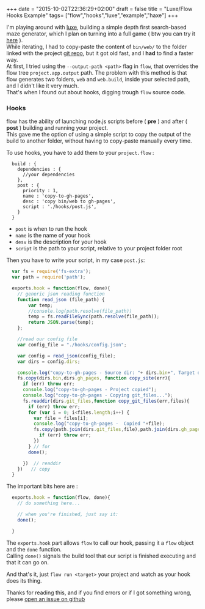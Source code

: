 +++
date = "2015-10-02T22:36:29+02:00"
draft = false
title = "Luxe/Flow Hooks Example"
tags= ["flow","hooks","luxe","example","haxe"]
+++

I'm playing around with [luxe](http://luxeengine.com/), building a simple depth first search-based maze generator, which I plan on turning into a full game ( btw you can try it [here](/mazes/) ).  
While iterating, I had to copy-paste the content of `bin/web/` to the folder linked with the project [git repo](https://github.com/stisa/mazes), but it got old fast, and I **had** to find a faster way.    
At first, I tried using the  `--output-path <path>` flag in `flow`, that overrides the flow tree `project.app.output` path. The problem with this method is that flow generates two folders, `web` and `web.build`, inside your selected path, and I didn't like it very much.  
That's when I found out about hooks, digging trough `flow` source code.

### Hooks

flow has the ability of launching node.js scripts before ( **pre** ) and after ( **post** ) building and running your project.  
This gave me the option of using a simple script to copy the output of the build to another folder, without having to copy-paste manually every time.

To use hooks, you have to add them to your `project.flow` :

```clike
  build : {
    dependencies : {
      //your dependencies
    },
    post : {  
      priority : 1,
      name : 'copy-to-gh-pages',
      desc : 'copy bin/web to gh-pages',
      script : './hooks/post.js',
    }
  }
```
- `post` is when to run the hook
- `name` is the name of your hook
- `desv` is the description for your hook
- `script` is the path to your script, relative to your project folder root

Then you have to write your script, in my case `post.js`:

```js
  var fs = require('fs-extra');
  var path = require('path');

  exports.hook = function(flow, done){
    // generic json reading function
    function read_json (file_path) {
        var temp;
        //console.log(path.resolve(file_path))
        temp = fs.readFileSync(path.resolve(file_path));
        return JSON.parse(temp);
    };

    //read our config file
    var config_file = "./hooks/config.json";

    var config = read_json(config_file);
    var dirs = config.dirs;

    console.log("copy-to-gh-pages - Source dir: "+ dirs.bin+", Target dir: "+ dirs.gh_pages);
    fs.copy(dirs.bin,dirs.gh_pages, function copy_site(err){
      if (err) throw err;
      console.log("copy-to-gh-pages - Project copied");
      console.log("copy-to-gh-pages - Copying git_files...");
      fs.readdir(dirs.git_files,function copy_git_files(err,files){
        if (err) throw err;
        for (var i = 0; i<files.length;i++) {
          var file = files[i];
          console.log("copy-to-gh-pages -  Copied "+file);
          fs.copy(path.join(dirs.git_files,file),path.join(dirs.gh_pages,file), function copy_file(err){
            if (err) throw err;
          })
        } // for
        done();

      })  // readdir
    })   // copy
  }

```

The important bits here are :
```js
  exports.hook = function(flow, done){
    // do something here...

    // when you're finished, just say it:
    done();

  }
```

The `exports.hook` part allows `flow` to call our hook, passing it a `flow` object and the `done` function.  
Calling `done()` signals the build tool that our script is finished executing and that it can go on.

And that's it, just `flow run <target>` your project and watch as your hook does its thing.

Thanks for reading this, and if you find errors or if I got something wrong, please [open an issue on github](https://github.com/stisa/stisa.github.io)
